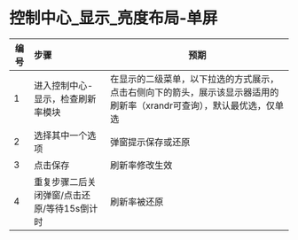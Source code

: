 # 控制中心_显示_亮度布局-单屏


| 编号 | 步骤                                                   | 预期                     |
| ---- | :----------------------------------------------------| ------------------------ |
| 1    | 进入控制中心-显示，检查刷新率模块|在显示的二级菜单，以下拉选的方式展示，点击右侧向下的箭头，展示该显示器适用的刷新率（xrandr可查询），默认最优选，仅单选 |
| 2    |选择其中一个选项 |弹窗提示保存或还原 |
| 3    |点击保存 |刷新率修改生效 |
| 4    |重复步骤二后关闭弹窗/点击还原/等待15s倒计时 | 刷新率被还原|
